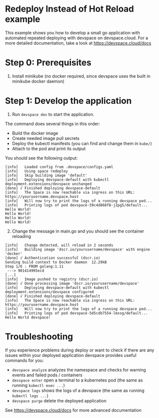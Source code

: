 # Redeploy Instead of Hot Reload example

This example shows you how to develop a small go application with automated repeated deploying with devspace on devspace.cloud. For a more detailed documentation, take a look at https://devspace.cloud/docs

# Step 0: Prerequisites

1. Install minikube (no docker required, since devspace uses the built in minikube docker daemon)

# Step 1: Develop the application

1. Run `devspace dev` to start the application.

The command does several things in this order:
- Build the docker image
- Create needed image pull secrets
- Deploy the kubectl manifests (you can find and change them in `kube/`)
- Attach to the pod and print its output

You should see the following output:
```
[info]   Loaded config from .devspace/configs.yaml
[info]   Using space redeploy                       
[info]   Skip building image 'default'         
[info]   Deploying devspace-default with kubectl
deployment.extensions/devspace unchanged           
[done] √ Finished deploying devspace-default       
[info]   The Space is now reachable via ingress on this URL: https://yourusername.devspace.host
[info]   Will now try to print the logs of a running devspace pod...
[info]   Printing logs of pod devspace-59c4d868f8-j2pg5/default...
Hello World!
Hello World!
Hello World!
Hello World!
```
2. Change the message in main.go and you should see the container reloading 
```
[info]   Change detected, will reload in 2 seconds
[info]   Building image 'dscr.io/yourusername/devspace' with engine 'docker'
[done] √ Authentication successful (dscr.io)
Sending build context to Docker daemon  12.29kB
Step 1/6 : FROM golang:1.11
 ---> 901414995ecd
[...]
[info]   Image pushed to registry (dscr.io)
[done] √ Done processing image 'dscr.io/yourusername/devspace'
[info]   Deploying devspace-default with kubectl
deployment.extensions/devspace configured          
[done] √ Finished deploying devspace-default       
[info]   The Space is now reachable via ingress on this URL: https://yourusername.devspace.host
[info]   Will now try to print the logs of a running devspace pod...
[info]   Printing logs of pod devspace-5d5cdb7554-lmxsg/default...
Hello World devspace!
```

# Troubleshooting 

If you experience problems during deploy or want to check if there are any issues within your deployed application devspace provides useful commands for you:
- `devspace analyze` analyzes the namespace and checks for warning events and failed pods / containers
- `devspace enter` open a terminal to a kubernetes pod (the same as running `kubectl exec ...`)
- `devspace logs` shows the logs of a devspace (the same as running `kubectl logs ...`)
- `devspace purge` delete the deployed application

See https://devspace.cloud/docs for more advanced documentation
